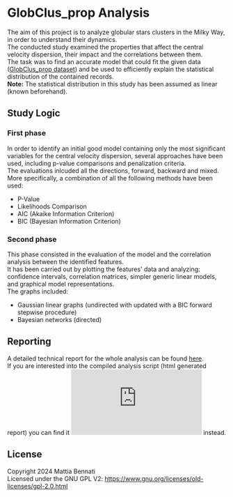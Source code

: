 # GlobClus_prop Analysis

The aim of this project is to analyze globular stars clusters in the Milky Way, in order to understand their dynamics.  
The conducted study examined the properties that affect the central velocity dispersion, their impact and the correlations between them.  
The task was to find an accurate model that could fit the given data ([GlobClus_prop dataset](https://search.r-project.org/CRAN/refmans/astrodatR/html/GlobClus_prop.html))
and be used to efficiently explain the statistical distribution of the contained records.  
**Note:** The statistical distribution in this study has been assumed as linear (known beforehand).

## Study Logic
### First phase
In order to identify an initial good model containing only the most significant variables for the central velocity dispersion, several approaches have been used,
including p-value comparisons and penalization criteria.  
The evaluations inlcuded all the directions, forward, backward and mixed.  
More specifically, a combination of all the following methods have been used:
- P-Value
- Likelihoods Comparison
- AIC (Akaike Information Criterion)
- BIC (Bayesian Information Criterion)

### Second phase
This phase consisted in the evaluation of the model and the correlation analysis between the identified features.  
It has been carried out by plotting the features' data and analyzing: confidence intervals, correlation matrices, simpler generic linear models, and graphical model representations.  
The graphs included:
- Gaussian linear graphs (undirected with updated with a BIC forward stepwise procedure)
- Bayesian networks (directed)

## Reporting
A detailed technical report for the whole analysis can be found [here](https://github.com/Scrayil/GlobClus_prop-Analysis/blob/6d9da4a8c89307bd71ca7926ca1cd14437a27544/report/Globular%20Stars%20Clusters%20-%20Technical%20Report.pdf).  
If you are interested into the compiled analysis script (html generated report) you can find it ![here](https://github.com/Scrayil/GlobClus_prop-Analysis/blob/6d9da4a8c89307bd71ca7926ca1cd14437a27544/model_analysis.html) instead.

## License
Copyright 2024 Mattia Bennati  
Licensed under the GNU GPL V2: https://www.gnu.org/licenses/old-licenses/gpl-2.0.html
